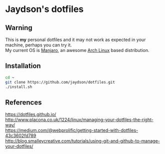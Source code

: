 # Jaydson's dotfiles

## Warning
This is **my** personal dotfiles and it may not work as expected in your machine, perhaps you can try it.  
My current OS is [Manjaro](https://manjaro.github.io/), an awesome [Arch Linux](https://www.archlinux.org/) based distribution.  

## Installation
```bash
cd ~
git clone https://github.com/jaydson/dotfiles.git
./install.sh
```

## References
https://dotfiles.github.io/  
http://www.placona.co.uk/1224/linux/managing-your-dotfiles-the-right-way/  
https://medium.com/@webprolific/getting-started-with-dotfiles-43c3602fd789  
http://blog.smalleycreative.com/tutorials/using-git-and-github-to-manage-your-dotfiles/  

